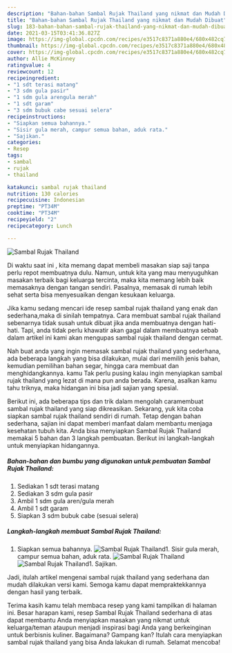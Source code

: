 ```yaml
---
description: "Bahan-bahan Sambal Rujak Thailand yang nikmat dan Mudah Dibuat"
title: "Bahan-bahan Sambal Rujak Thailand yang nikmat dan Mudah Dibuat"
slug: 183-bahan-bahan-sambal-rujak-thailand-yang-nikmat-dan-mudah-dibuat
date: 2021-03-15T03:41:36.827Z
image: https://img-global.cpcdn.com/recipes/e3517c8371a880e4/680x482cq70/sambal-rujak-thailand-foto-resep-utama.jpg
thumbnail: https://img-global.cpcdn.com/recipes/e3517c8371a880e4/680x482cq70/sambal-rujak-thailand-foto-resep-utama.jpg
cover: https://img-global.cpcdn.com/recipes/e3517c8371a880e4/680x482cq70/sambal-rujak-thailand-foto-resep-utama.jpg
author: Allie McKinney
ratingvalue: 4
reviewcount: 12
recipeingredient:
- "1 sdt terasi matang"
- "3 sdm gula pasir"
- "1 sdm gula arengula merah"
- "1 sdt garam"
- "3 sdm bubuk cabe sesuai selera"
recipeinstructions:
- "Siapkan semua bahannya."
- "Sisir gula merah, campur semua bahan, aduk rata."
- "Sajikan."
categories:
- Resep
tags:
- sambal
- rujak
- thailand

katakunci: sambal rujak thailand 
nutrition: 130 calories
recipecuisine: Indonesian
preptime: "PT34M"
cooktime: "PT34M"
recipeyield: "2"
recipecategory: Lunch

---
```



![Sambal Rujak Thailand](https://img-global.cpcdn.com/recipes/e3517c8371a880e4/680x482cq70/sambal-rujak-thailand-foto-resep-utama.jpg)

Di waktu  saat ini , kita memang dapat membeli masakan siap saji tanpa perlu repot membuatnya dulu. Namun, untuk kita yang mau menyuguhkan masakan terbaik bagi keluarga tercinta, maka kita memang lebih baik memasaknya dengan tangan sendiri. Pasalnya, memasak di rumah lebih sehat serta bisa menyesuaikan dengan kesukaan keluarga.

Jika kamu sedang mencari ide resep sambal rujak thailand yang enak dan sederhana,maka di sinilah tempatnya. Cara membuat sambal rujak thailand  sebenarnya tidak susah untuk dibuat jika anda membuatnya dengan hati-hati. Tapi, anda tidak perlu khawatir akan gagal dalam membuatnya 
sebab dalam artikel ini kami akan mengupas sambal rujak thailand dengan cermat.  



Nah buat anda yang ingin memasak sambal rujak thailand yang sederhana, ada beberapa langkah yang bisa dilakukan, mulai dari memilih jenis bahan, kemudian pemilihan bahan segar, hingga cara membuat dan menghidangkannya. kamu Tak perlu pusing kalau ingin menyiapkan sambal rujak thailand yang lezat di mana pun anda berada. Karena, asalkan kamu  tahu triknya, maka hidangan ini bisa jadi sajian yang spesial.

Berikut ini, ada beberapa tips dan trik dalam mengolah caramembuat sambal rujak thailand yang siap dikreasikan. Sekarang, yuk kita coba siapkan sambal rujak thailand sendiri di rumah. Tetap dengan bahan sederhana, sajian ini dapat memberi manfaat dalam membantu menjaga kesehatan tubuh kita. Anda bisa menyiapkan Sambal Rujak Thailand memakai 5 bahan dan 3 langkah pembuatan. Berikut ini langkah-langkah untuk menyiapkan hidangannya.

<!--inarticleads1-->

##### Bahan-bahan dan bumbu yang digunakan untuk pembuatan Sambal Rujak Thailand:

1. Sediakan 1 sdt terasi matang
1. Sediakan 3 sdm gula pasir
1. Ambil 1 sdm gula aren/gula merah
1. Ambil 1 sdt garam
1. Siapkan 3 sdm bubuk cabe (sesuai selera)




<!--inarticleads2-->

##### Langkah-langkah membuat Sambal Rujak Thailand:

1. Siapkan semua bahannya.
<img src="https://img-global.cpcdn.com/steps/e365a4e6ccc76b14/160x128cq70/sambal-rujak-thailand-langkah-memasak-1-foto.jpg" alt="Sambal Rujak Thailand">1. Sisir gula merah, campur semua bahan, aduk rata.
<img src="https://img-global.cpcdn.com/steps/6941cce4e832be5c/160x128cq70/sambal-rujak-thailand-langkah-memasak-2-foto.jpg" alt="Sambal Rujak Thailand"><img src="https://img-global.cpcdn.com/steps/6fbfea737c638905/160x128cq70/sambal-rujak-thailand-langkah-memasak-2-foto.jpg" alt="Sambal Rujak Thailand">1. Sajikan.




Jadi, itulah artikel mengenai  sambal rujak thailand  yang sederhana dan mudah dilakukan versi kami. Semoga kamu dapat mempraktekkannya dengan hasil yang terbaik. 

Terima kasih kamu telah membaca resep yang kami tampilkan di halaman ini. Besar harapan kami, resep  Sambal Rujak Thailand sederhana di atas dapat membantu Anda menyiapkan masakan yang nikmat untuk keluarga/teman ataupun menjadi inspirasi bagi Anda yang berkeinginan untuk berbisnis kuliner. Bagaimana? Gampang kan? Itulah cara menyiapkan sambal rujak thailand yang bisa Anda lakukan di rumah. Selamat mencoba!

